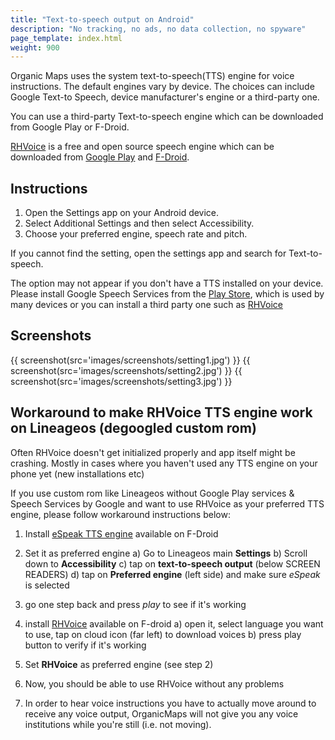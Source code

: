```yaml
---
title: "Text-to-speech output on Android"
description: "No tracking, no ads, no data collection, no spyware"
page_template: index.html
weight: 900
---
```

Organic Maps uses the system text-to-speech(TTS) engine for voice instructions. The default engines vary by device. The choices can include Google Text-to Speech, device manufacturer's engine or a third-party one. 

You can use a third-party Text-to-speech engine which can be downloaded from Google Play or F-Droid. 

[RHVoice](https://rhvoice.org/) is a free and open source speech engine which can be downloaded from [Google Play](https://play.google.com/store/apps/details?id=com.github.olga_yakovleva.rhvoice.android) and [F-Droid](https://f-droid.org/en/packages/com.github.olga_yakovleva.rhvoice.android/).

## Instructions

1. Open the Settings app on your Android device.
2. Select Additional Settings and then select Accessibility.
3. Choose your preferred engine, speech rate and pitch.

If you cannot find the setting, open the settings app and search for Text-to-speech.

The option may not appear if you don't have a TTS installed on your device. Please install Google Speech Services from the [Play Store](https://play.google.com/store/apps/details?id=com.google.android.tts), which is used by many devices or you can install a third party one such as [RHVoice](https://play.google.com/store/apps/details?id=com.github.olga_yakovleva.rhvoice.android)

## Screenshots

{{ screenshot(src='images/screenshots/setting1.jpg') }}
{{ screenshot(src='images/screenshots/setting2.jpg') }}
{{ screenshot(src='images/screenshots/setting3.jpg') }}

## Workaround to make RHVoice TTS engine work on Lineageos (degoogled custom rom)

Often RHVoice doesn't get initialized properly and app itself might be crashing. Mostly in cases where you haven't used any TTS engine on your phone yet (new installations etc)

If you use custom rom like Lineageos without Google Play services & Speech Services by Google and want to use RHVoice as your preferred TTS engine, please follow workaround instructions below:

1) Install [eSpeak TTS engine](https://f-droid.org/en/packages/com.reecedunn.espeak) available on F-Droid

2) Set it as preferred engine
a) Go to Lineageos main **Settings**
b) Scroll down to **Accessibility**
c) tap on **text-to-speech output** (below SCREEN READERS)
d) tap on **Preferred engine** (left side) and make sure *eSpeak* is selected
3) go one step back and press *play* to see if it's working
4) install [RHVoice](https://f-droid.org/en/packages/com.github.olga_yakovleva.rhvoice.android/) available on F-droid
a) open it, select language you want to use, tap on cloud icon (far left) to download voices
b) press play button to verify if it's working
5) Set **RHVoice** as preferred engine (see step 2)
6) Now, you should be able to use RHVoice without any problems

7) In order to hear voice instructions you have to actually move around to receive any voice output, OrganicMaps will not give you any voice institutions while you're still (i.e. not moving).
